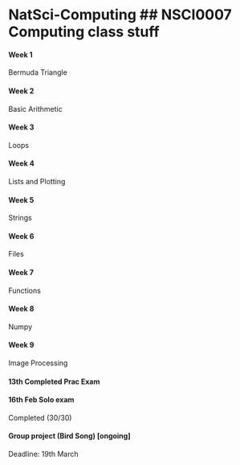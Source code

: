 # NatSci-Computing ## NSCI0007 Computing class stuff
#### Week 1 
Bermuda Triangle
#### Week 2 
Basic Arithmetic
#### Week 3 
Loops
####  Week 4 
Lists and Plotting
####  Week 5 
Strings
####  Week 6 
Files
####  Week 7 
Functions
####  Week 8 
Numpy
#### Week 9 
Image Processing
#### 13th Completed Prac Exam
#### 16th Feb Solo exam 
Completed (30/30) 
#### Group project (Bird Song) [ongoing]
Deadline: 19th March
